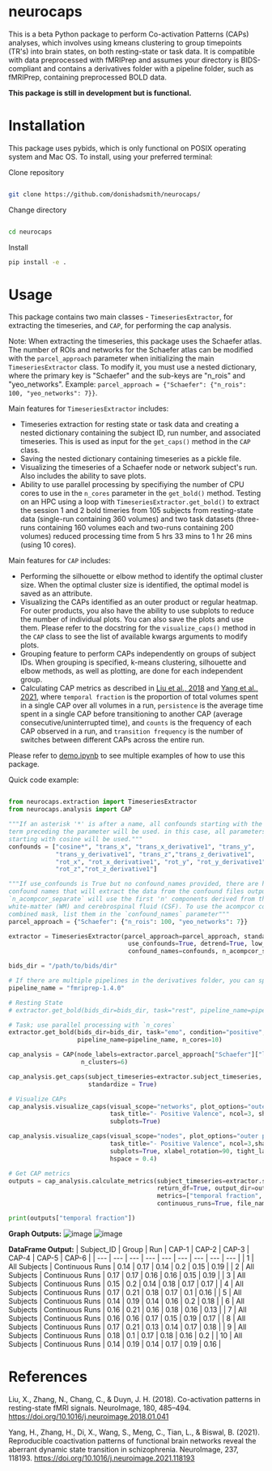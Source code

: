 # neurocaps
This is a beta Python package to perform Co-activation Patterns (CAPs) analyses, which involves using kmeans clustering to group timepoints (TR's) into brain states, on both resting-state or task data. It is compatible with data preprocessed with fMRIPrep and assumes your directory is BIDS-compliant and contains a derivatives folder with a pipeline folder, such as fMRIPrep, containing preprocessed BOLD data.

**This package is still in development but is functional.**

# Installation

This package uses pybids, which is only functional on POSIX operating system and Mac OS. To install, using your preferred terminal:

Clone repository

```bash

git clone https://github.com/donishadsmith/neurocaps/

```

Change directory

```bash

cd neurocaps

```

Install 

```bash
pip install -e .

```

# Usage
 This package contains two main classes - `TimeseriesExtractor`, for extracting the timeseries, and `CAP`, for performing the cap analysis.

Note: When extracting the timeseries, this package uses the Schaefer atlas. The number of ROIs and networks for the Schaefer atlas can be modified with the `parcel_approach` parameter when initializing the main `TimeseriesExtractor` class. To modify it, you must use a nested dictionary, where the primary key is "Schaefer" and the sub-keys are "n_rois" and "yeo_networks". Example: `parcel_approach = {"Schaefer": {"n_rois": 100, "yeo_networks": 7}}`.

Main features for `TimeseriesExtractor` includes:

- Timeseries extraction for resting state or task data and creating a nested dictionary containing the subject ID, run number, and associated timeseries. This is used as input for the `get_caps()` method in the `CAP` class.
- Saving the nested dictionary containing timeseries as a pickle file.
- Visualizing the timeseries of a Schaefer node or network subject's run. Also includes the ability to save plots.
- Ability to use parallel processing by specifiying the number of CPU cores to use in the `n_cores` parameter in the `get_bold()` method. Testing on an HPC using a loop with `TimeseriesExtractor.get_bold()` to extract the session 1 and 2 bold timeries from 105 subjects from resting-state data (single-run containing 360 volumes) and two task datasets (three-runs containing 160 volumes each and two-runs containing 200 volumes) reduced processing time from 5 hrs 33 mins to 1 hr 26 mins (using 10 cores).

Main features for `CAP` includes:

- Performing the silhouette or elbow method to identify the optimal cluster size. When the optimal cluster size is identified, the optimal model is saved as an attribute.
- Visualizing the CAPs identified as an outer product or regular heatmap. For outer products, you also have the ability to use subplots to reduce the number of individual plots. You can also save the plots and use them. Please refer to the docstring for the `visualize_caps()` method in the `CAP` class to see the list of available kwargs arguments to modify plots.
- Grouping feature to perform CAPs independently on groups of subject IDs. When grouping is specified, k-means clustering, silhouette and elbow methods, as well as plotting, are done for each independent group.
- Calculating CAP metrics as described in [Liu et al., 2018](https://doi.org/10.1016/j.neuroimage.2018.01.041) and [Yang et al., 2021](https://doi.org/10.1016/j.neuroimage.2021.118193), where `temporal fraction` is the proportion of total volumes spent in a single CAP over all volumes in a run, `persistence` is the average time spent in a single CAP before transitioning to another CAP (average consecutive/uninterrupted time), and `counts` is the frequency of each CAP observed in a run, and `transition frequency` is the number of switches between
different CAPs across the entire run.

Please refer to [demo.ipynb](https://github.com/donishadsmith/neurocaps/blob/main/demo.ipynb) to see multiple examples of how to use this package.

Quick code example:

```python

from neurocaps.extraction import TimeseriesExtractor
from neurocaps.analysis import CAP

"""If an asterisk '*' is after a name, all confounds starting with the 
term preceding the parameter will be used. in this case, all parameters 
starting with cosine will be used."""
confounds = ["cosine*", "trans_x", "trans_x_derivative1", "trans_y", 
             "trans_y_derivative1", "trans_z","trans_z_derivative1", 
             "rot_x", "rot_x_derivative1", "rot_y", "rot_y_derivative1", 
             "rot_z","rot_z_derivative1"]

"""If use_confounds is True but no confound_names provided, there are hardcoded 
confound names that will extract the data from the confound files outputted by fMRIPrep
`n_acompcor_separate` will use the first 'n' components derived from the separate 
white-matter (WM) and cerebrospinal fluid (CSF). To use the acompcor components from the 
combined mask, list them in the `confound_names` parameter"""
parcel_approach = {"Schaefer": {"n_rois": 100, "yeo_networks": 7}}

extractor = TimeseriesExtractor(parcel_approach=parcel_approach, standardize="zscore_sample",
                                 use_confounds=True, detrend=True, low_pass=0.15, high_pass=0.01, 
                                 confound_names=confounds, n_acompcor_separate=6)

bids_dir = "/path/to/bids/dir"

# If there are multiple pipelines in the derivatives folder, you can specify a specific pipeline
pipeline_name = "fmriprep-1.4.0"

# Resting State
# extractor.get_bold(bids_dir=bids_dir, task="rest", pipeline_name=pipeline_name)

# Task; use parallel processing with `n_cores`
extractor.get_bold(bids_dir=bids_dir, task="emo", condition="positive", 
                   pipeline_name=pipeline_name, n_cores=10)

cap_analysis = CAP(node_labels=extractor.parcel_approach["Schaefer"]["labels"],
                    n_clusters=6)

cap_analysis.get_caps(subject_timeseries=extractor.subject_timeseries, 
                      standardize = True)

# Visualize CAPs
cap_analysis.visualize_caps(visual_scope="networks", plot_options="outer product", 
                            task_title="- Positive Valence", ncol=3, sharey=True, 
                            subplots=True)

cap_analysis.visualize_caps(visual_scope="nodes", plot_options="outer product", 
                            task_title="- Positive Valence", ncol=3,sharey=True, 
                            subplots=True, xlabel_rotation=90, tight_layout=False, 
                            hspace = 0.4)

# Get CAP metrics
outputs = cap_analysis.calculate_metrics(subject_timeseries=extractor.subject_timeseries, tr=2.0, 
                                         return_df=True, output_dir=output_dir,
                                         metrics=["temporal fraction", "persistence"],
                                         continuous_runs=True, file_name="All_Subjects_CAPs_metrics")

print(outputs["temporal fraction"])

```
**Graph Outputs:**
![image](https://github.com/donishadsmith/neurocaps/assets/112973674/4699bbd9-1f55-462b-9d9e-4ef17da79ad4)
![image](https://github.com/donishadsmith/neurocaps/assets/112973674/506c5be5-540d-43a9-8a61-c02062f5c6f9)

**DataFrame Output:**
| Subject_ID | Group | Run | CAP-1 | CAP-2 | CAP-3 | CAP-4 | CAP-5 | CAP-6 |
| --- | --- | --- | --- | --- | --- | --- | --- | --- |
| 1 | All Subjects | Continuous Runs | 0.14 | 0.17 | 0.14 | 0.2 | 0.15 | 0.19 |
| 2 | All Subjects | Continuous Runs | 0.17 | 0.17 | 0.16 | 0.16 | 0.15 | 0.19 |
| 3 | All Subjects | Continuous Runs | 0.15 | 0.2 | 0.14 | 0.18 | 0.17 | 0.17 |
| 4 | All Subjects | Continuous Runs | 0.17 | 0.21 | 0.18 | 0.17 | 0.1 | 0.16 |
| 5 | All Subjects | Continuous Runs | 0.14 | 0.19 | 0.14 | 0.16 | 0.2 | 0.18 |
| 6 | All Subjects | Continuous Runs | 0.16 | 0.21 | 0.16 | 0.18 | 0.16 | 0.13 |
| 7 | All Subjects | Continuous Runs | 0.16 | 0.16 | 0.17 | 0.15 | 0.19 | 0.17 |
| 8 | All Subjects | Continuous Runs | 0.17 | 0.21 | 0.13 | 0.14 | 0.17 | 0.18 |
| 9 | All Subjects | Continuous Runs | 0.18 | 0.1 | 0.17 | 0.18 | 0.16 | 0.2 |
| 10 | All Subjects | Continuous Runs | 0.14 | 0.19 | 0.14 | 0.17 | 0.19 | 0.16 |

# References
Liu, X., Zhang, N., Chang, C., & Duyn, J. H. (2018). Co-activation patterns in resting-state fMRI signals. NeuroImage, 180, 485–494. https://doi.org/10.1016/j.neuroimage.2018.01.041

Yang, H., Zhang, H., Di, X., Wang, S., Meng, C., Tian, L., & Biswal, B. (2021). Reproducible coactivation patterns of functional brain networks reveal the aberrant dynamic state transition in schizophrenia. NeuroImage, 237, 118193. https://doi.org/10.1016/j.neuroimage.2021.118193
